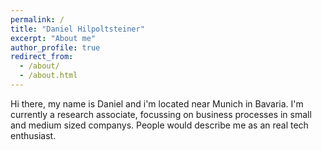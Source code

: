 ```yaml
---
permalink: /
title: "Daniel Hilpoltsteiner"
excerpt: "About me"
author_profile: true
redirect_from: 
  - /about/
  - /about.html
---
```



Hi there, my name is Daniel and i'm located near Munich in Bavaria. 
I'm currently a research associate, focussing on business processes in small and medium sized companys. 
People would describe me as an real tech enthusiast.

